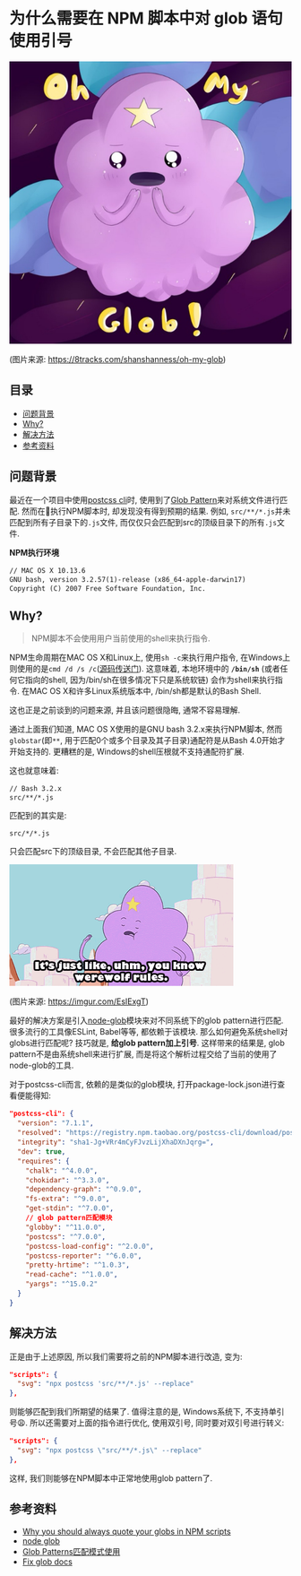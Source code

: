 <h1>为什么需要在 NPM 脚本中对 glob 语句使用引号</h1>

![oh my glob](./oh_my_glob-2721.jpeg)

(图片来源: https://8tracks.com/shanshanness/oh-my-glob)

<h2>目录</h2>

- [问题背景](#问题背景)
- [Why?](#why)
- [解决方法](#解决方法)
- [参考资料](#参考资料)

## 问题背景

最近在一个项目中使用[postcss cli](https://github.com/postcss/postcss-cli)时, 使用到了[Glob Pattern](https://en.wikipedia.org/wiki/Glob_(programming))来对系统文件进行匹配. 然而在执行NPM脚本时, 却发现没有得到预期的结果. 例如, `src/**/*.js`并未匹配到所有子目录下的`.js`文件, 而仅仅只会匹配到src的顶级目录下的所有`.js`文件.

**NPM执行环境**
```
// MAC OS X 10.13.6
GNU bash, version 3.2.57(1)-release (x86_64-apple-darwin17)
Copyright (C) 2007 Free Software Foundation, Inc.
```

## Why?

> NPM脚本不会使用用户当前使用的shell来执行指令.

NPM生命周期在MAC OS X和Linux上, 使用`sh -c`来执行用户指令, 在Windows上则使用的是`cmd /d /s /c`([源码传送门](https://github.com/npm/npm/blob/33ad728dfd7b81fcfd5b8ecc0609a582a4a57567/lib/utils/lifecycle.js#L216)). 这意味着, 本地环境中的 **`/bin/sh`** (或者任何它指向的shell, 因为/bin/sh在很多情况下只是系统软链) 会作为shell来执行指令. 在MAC OS X和许多Linux系统版本中, /bin/sh都是默认的Bash Shell.

这也正是之前谈到的问题来源, 并且该问题很隐晦, 通常不容易理解.

通过上面我们知道, MAC OS X使用的是GNU bash 3.2.x来执行NPM脚本, 然而`globstar`(即`**`, 用于匹配0个或多个目录及其子目录)通配符是从Bash 4.0开始才开始支持的. 更糟糕的是, Windows的shell压根就不支持通配符扩展.

这也就意味着:

```
// Bash 3.2.x
src/**/*.js
```

匹配到的其实是:

```
src/*/*.js
```

只会匹配src下的顶级目录, 不会匹配其他子目录.

![glob pattern](./EsIExgT.gif)

(图片来源: https://imgur.com/EsIExgT)

最好的解决方案是引入[node-glob](https://github.com/isaacs/node-glob)模块来对不同系统下的glob pattern进行匹配. 很多流行的工具像ESLint, Babel等等, 都依赖于该模块. 那么如何避免系统shell对globs进行匹配呢? 技巧就是, **给glob pattern加上引号**. 这样带来的结果是, glob pattern不是由系统shell来进行扩展, 而是将这个解析过程交给了当前的使用了node-glob的工具.

对于postcss-cli而言, 依赖的是类似的glob模块, 打开package-lock.json进行查看便能得知:

```json
"postcss-cli": {
  "version": "7.1.1",
  "resolved": "https://registry.npm.taobao.org/postcss-cli/download/postcss-cli-7.1.1.tgz",
  "integrity": "sha1-Jg+VRr4mCyFJvzLijXhaDXnJqrg=",
  "dev": true,
  "requires": {
    "chalk": "^4.0.0",
    "chokidar": "^3.3.0",
    "dependency-graph": "^0.9.0",
    "fs-extra": "^9.0.0",
    "get-stdin": "^7.0.0",
    // glob pattern匹配模块
    "globby": "^11.0.0",
    "postcss": "^7.0.0",
    "postcss-load-config": "^2.0.0",
    "postcss-reporter": "^6.0.0",
    "pretty-hrtime": "^1.0.3",
    "read-cache": "^1.0.0",
    "yargs": "^15.0.2"
  }
}
```

## 解决方法

正是由于上述原因, 所以我们需要将之前的NPM脚本进行改造, 变为:

```json
"scripts": {
  "svg": "npx postcss 'src/**/*.js' --replace"
},
```

则能够匹配到我们所期望的结果了. 值得注意的是, Windows系统下, 不支持单引号😩. 所以还需要对上面的指令进行优化, 使用双引号, 同时要对双引号进行转义:

```json
"scripts": {
  "svg": "npx postcss \"src/**/*.js\" --replace"
},
```

这样, 我们则能够在NPM脚本中正常地使用glob pattern了.

## 参考资料

- [Why you should always quote your globs in NPM scripts](https://medium.com/@jakubsynowiec/you-should-always-quote-your-globs-in-npm-scripts-621887a2a784)
- [node glob](https://github.com/isaacs/node-glob#readme)
- [Glob Patterns匹配模式使用](https://juejin.im/post/5c2797f8e51d45176760e2cf)
- [Fix glob docs](https://github.com/postcss/postcss-cli/issues/142#issuecomment-310681302)